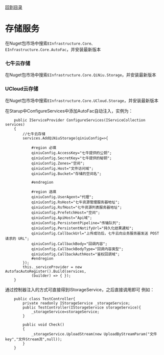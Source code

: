 <a href="https://github.com/zhenlei520/System.Extension.Core/blob/master/Wiki/%e7%9b%ae%e5%bd%95.md">回到目录</a>

# 存储服务 #

在Nuget包市场中搜索`EInfrastructure.Core、EInfrastructure.Core.AutoFac`，并安装最新版本

### 七牛云存储 ###
在Nuget包市场中搜索`EInfrastructure.Core.QiNiu.Storage`，并安装最新版本

### UCloud云存储 ###
在Nuget包市场中搜索`EInfrastructure.Core.UCloud.Storage`，并安装最新版本

在Starup中ConfigureServices中添加AutoFac自动注入，实例为：  
    
		public IServiceProvider ConfigureServices(IServiceCollection services)
		{
			//七牛云存储
			services.AddQiNiuStorage(qiniuConfig=>{
				
				#region 必填
				qiniuConfig.AccessKey="七牛提供的公钥";
				qiniuConfig.SecretKey="七牛提供的秘钥";
				qiniuConfig.Zones="空间";
				qiniuConfig.Host="文件访问域";
				qiniuConfig.Bucket="存储的空间名";

				#endregion

				#region 选填
				qiniuConfig.UserAgent="代理";
				qiniuConfig.RsHost="七牛资源管理服务器地址";
				qiniuConfig.RsfHost="七牛资源列表服务器地址";
				qiniuConfig.PrefetchHost="空间";
				qiniuConfig.ApiHost="Api域";
				qiniuConfig.PersistentPipeline="传输队列";
				qiniuConfig.PersistentNotifyUrl="持久化结果通知";
				qiniuConfig.CallbackUrl="上传成功后，七牛云向业务服务器发送 POST 请求的 URL";
				qiniuConfig.CallbackBody="回调内容";
				qiniuConfig.CallbackBodyType="回调内容类型";
				qiniuConfig.CallbackAuthHost="鉴权回调域";
				#endregion
			});
			this._serviceProvider = new AutofacAutoRegister().Build(services,
                (builder) => { });
		}

通过控制器注入的方式可直接得到IStorageService，之后直接调用即可
例如：

		public class TestController{
			private readonly IStorageService _storageService;
			public TestController(IStorageService storageService){
				_storageService=storageService;
			}

			public void Check()
			{
				_storageService.UploadStream(new UploadByStreamParam("文件key","文件Stream流",null));
			}
		} 
